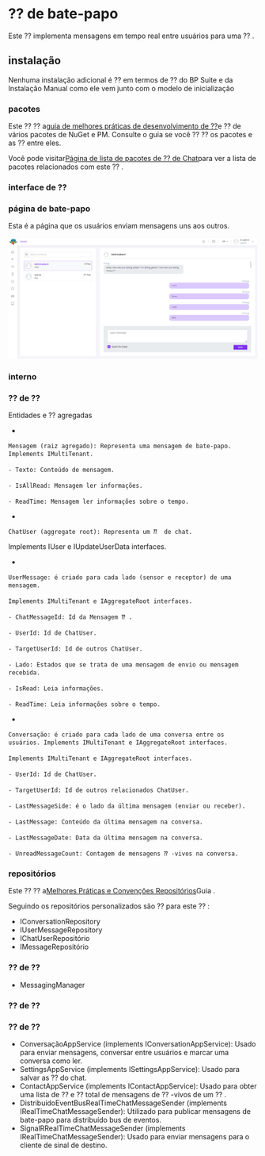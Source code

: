 # ⁇  de bate-papo
Este ⁇  implementa mensagens em tempo real entre usuários para uma ⁇ .
## instalação
Nenhuma instalação adicional é ⁇  em termos de ⁇  do BP Suite e da Instalação Manual como ele vem junto com o modelo de inicialização
### pacotes
Este ⁇  ⁇  a[guia de melhores práticas de desenvolvimento de ⁇](https://docs.abp.io/en/abp/latest/Best-Practices/Index "")e ⁇  de vários pacotes de NuGet e PM. Consulte o guia se você ⁇  ⁇  os pacotes e as ⁇  entre eles.

Você pode visitar[Página de lista de pacotes de ⁇  de Chat](https://abp.io/packages?moduleName=Volo.Chat "")para ver a lista de pacotes relacionados com este ⁇ .
### interface de ⁇
### página de bate-papo
Esta é a página que os usuários enviam mensagens uns aos outros.

![Esta é a página que os usuários enviam mensagens entre si](./images/chat.png "")
### interno
### ⁇  de ⁇
Entidades e ⁇  agregadas

- 
    
    Mensagem (raiz agregado): Representa uma mensagem de bate-papo. Implements IMultiTenant.
        
    - Texto: Conteúdo de mensagem.
        
    - IsAllRead: Mensagem ler informações.
        
    - ReadTime: Mensagem ler informações sobre o tempo.
        
    

- 
    
    ChatUser (aggregate root): Representa um ⁇  de chat.


Implements IUser e IUpdateUserData interfaces.

- 
    
    UserMessage: é criado para cada lado (sensor e receptor) de uma mensagem.
    
    Implements IMultiTenant e IAggregateRoot interfaces.
        
    - ChatMessageId: Id da Mensagem ⁇ .
        
    - UserId: Id de ChatUser.
        
    - TargetUserId: Id de outros ChatUser.
        
    - Lado: Estados que se trata de uma mensagem de envio ou mensagem recebida.
        
    - IsRead: Leia informações.
        
    - ReadTime: Leia informações sobre o tempo.
        
    

- 
    
    Conversação: é criado para cada lado de uma conversa entre os usuários. Implements IMultiTenant e IAggregateRoot interfaces.
    
    Implements IMultiTenant e IAggregateRoot interfaces.
        
    - UserId: Id de ChatUser.
        
    - TargetUserId: Id de outros relacionados ChatUser.
        
    - LastMessageSide: é o lado da última mensagem (enviar ou receber).
        
    - LastMessage: Conteúdo da última mensagem na conversa.
        
    - LastMessageDate: Data da última mensagem na conversa.
        
    - UnreadMessageCount: Contagem de mensagens ⁇ -vivos na conversa.
        
    


### repositórios
Este ⁇  ⁇  a[Melhores Práticas e Convenções Repositórios](https://docs.abp.io/en/abp/latest/Best-Practices/Repositories "")Guia .

Seguindo os repositórios personalizados são ⁇  para este ⁇ :

- IConversationRepository
- IUserMessageRepository
- IChatUserRepositório
- IMessageRepositório

### ⁇  de ⁇

- MessagingManager

### ⁇  de ⁇
### ⁇  de ⁇

- ConversaçãoAppService (implements IConversationAppService): Usado para enviar mensagens, conversar entre usuários e marcar uma conversa como ler.
- SettingsAppService (implements ISettingsAppService): Usado para salvar as ⁇  do chat.
- ContactAppService (implements IContactAppService): Usado para obter uma lista de ⁇  e ⁇  total de mensagens de ⁇ -vivos de um ⁇ .
- DistribuídoEventBusRealTimeChatMessageSender (implements IRealTimeChatMessageSender): Utilizado para publicar mensagens de bate-papo para distribuído bus de eventos.
- SignalRRealTimeChatMessageSender (implements IRealTimeChatMessageSender): Usado para enviar mensagens para o cliente de sinal de destino.

